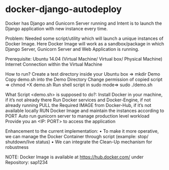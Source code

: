 # docker-django-autodeploy
Docker has Django and Gunicorn Server running and Intent is to launch the Django application with new instance every time.

Problem: 
Needed some script/utility which will launch a unique instances of Docker Image. Here Docker Image will work as a sandbox/package in which Django Server, Gunicorn Server and Web Application is running.

Prerequisite:
Ubuntu 14.04 (Virtual Machine/ Virtual box/ Physical Machine)
Internet Connection within the Virtual Machine

How to run?
Create a test directory inside your Ubuntu box => mkdir Demo
Copy demo.sh into the Demo Directory
Change permission of copied script => chmod +X demo.sh
Run shell script in sudo mode=> sudo ./demo.sh 

What Script <demo.sh> is supposed to do?:
Install Docker in your machine, if it’s not already there
Run Docker services and Docker-Engine, if not already running 
PULL the Required IMAGE from Docker-Hub, if it’s not available locally
RUN Docker Image and maintain the instances according to PORT
Auto run gunicorn server to manage production level workload
Provide you an <IP: PORT> to access the application  

Enhancement to the current implementation:
•	To make it more operative, we can manage the Docker Container through script (example: stop/ shutdown/live status) 
•	We can integrate the Clean-Up mechanism for robustness


NOTE: Docker Image is available at https://hub.docker.com/ under Repository: sap1234
